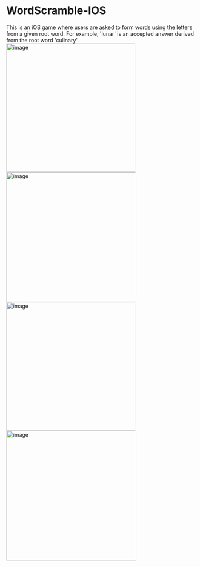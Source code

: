 # WordScramble-IOS
This is an iOS game where users are asked to form words using the letters from a given root word. For example, 'lunar' is an accepted answer derived from the root word 'culinary'.
<br/>
<img width="340" alt="image" src="https://github.com/user-attachments/assets/4116b2c1-f3a9-4500-bb08-524addf34952" />
<img width="343" alt="image" src="https://github.com/user-attachments/assets/badaaaf3-8442-40aa-9c7a-14816375acd1" />
<img width="340" alt="image" src="https://github.com/user-attachments/assets/ee976456-f64a-47b6-8fe6-917eaa64d789" />
<img width="343" alt="image" src="https://github.com/user-attachments/assets/84067061-9dd1-44a9-88a9-ba3ca3760b7a" />
